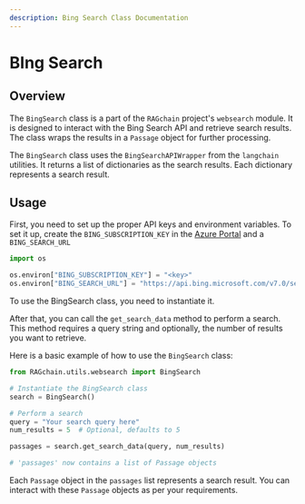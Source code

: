 ```yaml
---
description: Bing Search Class Documentation
---
```


# BIng Search

## Overview
The `BingSearch` class is a part of the `RAGchain` project's `websearch` module.
It is designed to interact with the Bing Search API and retrieve search results.
The class wraps the results in a `Passage` object for further processing.

The `BingSearch` class uses the `BingSearchAPIWrapper` from the `langchain` utilities.
It returns a list of dictionaries as the search results. Each dictionary represents a search result.

## Usage
First, you need to set up the proper API keys and environment variables.
To set it up, create the `BING_SUBSCRIPTION_KEY` in the [Azure Portal](https://portal.azure.com/#home)
and a `BING_SEARCH_URL`

```Python
import os

os.environ["BING_SUBSCRIPTION_KEY"] = "<key>"
os.environ["BING_SEARCH_URL"] = "https://api.bing.microsoft.com/v7.0/search"
```

To use the BingSearch class, you need to instantiate it.

After that, you can call the `get_search_data` method to perform a search. This method requires a query string and optionally, the number of results you want to retrieve.

Here is a basic example of how to use the `BingSearch` class:
```Python
from RAGchain.utils.websearch import BingSearch

# Instantiate the BingSearch class
search = BingSearch()

# Perform a search
query = "Your search query here"
num_results = 5  # Optional, defaults to 5

passages = search.get_search_data(query, num_results)

# 'passages' now contains a list of Passage objects
```
Each `Passage` object in the `passages` list represents a search result. You can interact with these `Passage` objects as per your requirements.
